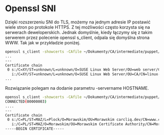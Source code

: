 Openssl SNI
===========

Dzięki rozszerzeniu SNI do TLS, możemy na jednym adresie IP postawić wiele stron po protokole HTTPS. Z tej możliwości często korzysta się na serwerach deweloperskich. Jednak domyślnie, kiedy łączymy się z takim serwerem przez polecenie openssl s_client, odpala się domyślna strona WWW. Tak jak w przykładzie poniżej.

``` bash
openssl s_client -showcerts -CAfile ~/Dokumenty/CA/intermediate/puppet/certs/ca-chain.crt   -connect carcliq.dev:443                 CONNECTED(00000003)
...
---
Certificate chain
 0 s:/C=XY/ST=unknown/L=unknown/O=SUSE Linux Web Server/OU=web server/CN=linux-i5cl.site/emailAddress=webmaster@linux-i5cl.site
   i:/C=XY/ST=unknown/L=unknown/O=SUSE Linux Web Server/OU=CA/CN=linux-i5cl.site/emailAddress=webmaster@linux-i5cl.site
...
```

Rozwiązanie polegam na dodanie parametru -servername HOSTNAME.

``` bash
openssl s_client -showcerts -CAfile ~/Dokumenty/CA/intermediate/puppet/certs/ca-chain.crt -servername carcliq.dev  -connect carcliq.dev:443
CONNECTED(00000003)
....
---
Certificate chain
 0 s:/C=PL/ST=MAZ/L=Plock/O=Morawskim/OU=Morawskim carcliq.dev/CN=www.carcliq.dev
   i:/C=PL/ST=MAZ/O=Morawskim/OU=Morawskim Certificate Authority/CN=Morawskim Puppet CA
-----BEGIN CERTIFICATE-----
```